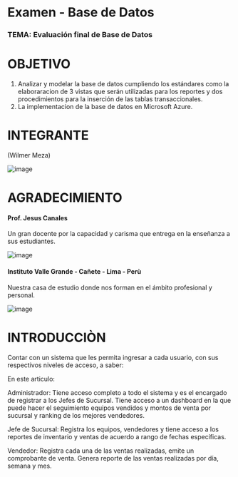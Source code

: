 # Examen - Base de Datos
### TEMA: Evaluación final de Base de Datos

# OBJETIVO
1. Analizar y modelar la base de datos cumpliendo los estándares como la elaboraracion de 3 vistas que serán utilizadas para los reportes y dos procedimientos para la inserción de las tablas transaccionales.
2. La implementacion de la base de datos en Microsoft Azure.


# INTEGRANTE
(Wilmer Meza)

![image](https://user-images.githubusercontent.com/55814963/122267088-19ed3f80-cea0-11eb-9764-fedbecdbcf5a.png)

# AGRADECIMIENTO

#### Prof. Jesus Canales

Un gran docente por la capacidad y carisma que entrega en la enseñanza a sus estudiantes.

![image](https://user-images.githubusercontent.com/55814963/125204556-82cb9b80-e243-11eb-9b76-d6f62e2af3f2.png)

#### Instituto Valle Grande - Cañete - Lima - Perù

Nuestra casa de estudio donde nos forman en el ámbito profesional y personal.

![image](https://user-images.githubusercontent.com/55814963/122269801-3b9bf600-cea3-11eb-9ab3-f6b60974979e.png)

# INTRODUCCIÒN
Contar con un sistema que les permita ingresar a cada usuario, con sus respectivos niveles de acceso, a saber:

En este articulo:

Administrador: Tiene acceso completo a todo el sistema y es el encargado de registrar a los Jefes de Sucursal. Tiene acceso a un dashboard en la que puede hacer el seguimiento equipos vendidos y montos de venta por sucursal y ranking de los mejores vendedores.


Jefe de Sucursal: Registra los equipos, vendedores y tiene acceso a los reportes de inventario y ventas de acuerdo a rango de fechas específicas.

Vendedor: Registra cada una de las ventas realizadas, emite un comprobante de venta. Genera reporte de las ventas realizadas por día, semana y mes.
